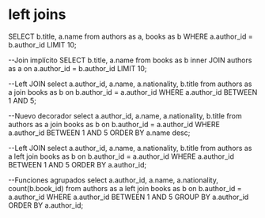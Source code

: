 # left joins

  SELECT  b.title, a.name
  from authors as a, books as b
  WHERE a.author_id = b.author_id
  LIMIT 10;

  --Join implícito
  SELECT b.title, a.name
  from books as b
  inner JOIN authors as a
      on a.author_id = b.author_id
  LIMIT 10;

  --Left JOIN
  select a.author_id, a.name, a.nationality, b.title
  from authors as a
  join books as b
      on b.author_id = a.author_id
  WHERE a.author_id BETWEEN 1 AND 5;

  --Nuevo decorador
  select a.author_id, a.name, a.nationality, b.title
  from authors as a
  join books as b
      on b.author_id = a.author_id
  WHERE a.author_id BETWEEN 1 AND 5
  ORDER BY a.name desc;

  --Left JOIN
  select a.author_id, a.name, a.nationality, b.title
  from authors as a
  left join books as b
      on b.author_id = a.author_id
  WHERE a.author_id BETWEEN 1 AND 5
  ORDER BY a.author_id;

  --Funciones agrupados
  select a.author_id, a.name, a.nationality, count(b.book_id)
  from authors as a
  left join books as b
      on b.author_id = a.author_id
  WHERE a.author_id BETWEEN 1 AND 5
  GROUP BY a.author_id
  ORDER BY a.author_id;